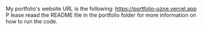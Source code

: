 My portfolio's website URL is the following: https://portfolio-uzne.vercel.app P
lease reaad the README file in the portfolio folder for more information on how to run the code.
